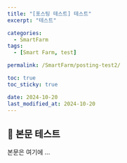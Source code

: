 ```yaml
---
title: "[포스팅 테스트] 테스트"
excerpt: "테스트"

categories:
  - SmartFarm
tags:
  - [Smart Farm, test]

permalink: /SmartFarm/posting-test2/

toc: true
toc_sticky: true

date: 2024-10-20
last_modified_at: 2024-10-20
---
```


## 🦥 본문 테스트

본문은 여기에 ...
